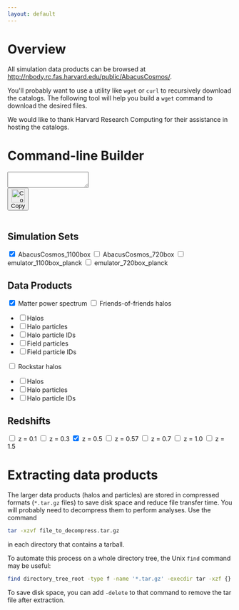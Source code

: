 ```yaml
---
layout: default
---
```

# Overview
All simulation data products can be browsed at <http://nbody.rc.fas.harvard.edu/public/AbacusCosmos/>.

You'll probably want to use a utility like `wget` or `curl` to recursively download the catalogs.
The following tool will help you build a `wget` command to download the desired files.

We would like to thank Harvard Research Computing for their assistance in hosting the catalogs.

# Command-line Builder
<script src="{{ site.baseurl }}/assets/js/clipboard.min.js"></script>
<script>
new Clipboard('.copy-button');
</script>

<div id="regex-builder">
<div id="text-and-button">
<!-- Target -->
<textarea id="wget-command" value="" wrap="off" readonly></textarea>
<!-- Trigger -->
<br>
<button class="copy-button" type="button" data-clipboard-target="#wget-command">
    <img class="clippy" src="{{ site.baseurl }}/assets/images/clippy.svg" width="30" alt="Copy to clipboard"><br>Copy
</button>
</div>
<br>

<div class="checkbox-header">
<h2 class="no-anchor">Simulation Sets</h2>
<form name="sims" class="checkbox-group">
<!-- note: maybe could generate this from yml? -->
<label><input class="chk" type="checkbox" data-path="AbacusCosmos_1100box_products" checked /> AbacusCosmos_1100box </label>
<label><input class="chk" type="checkbox" data-path="AbacusCosmos_720box_products"/> AbacusCosmos_720box </label>
<label><input class="chk" type="checkbox" data-path="emulator_1100box_planck_products"/> emulator_1100box_planck </label>
<label><input class="chk" type="checkbox" data-path="emulator_720box_planck_products"/> emulator_720box_planck </label>
</form>
</div>

<div class="checkbox-header" markdown="1">
<h2 class="no-anchor">Data Products</h2>
<form name="products" class="checkbox-group" markdown="1">
<label><input class="chk" type="checkbox" data-product="power" checked /> Matter power spectrum </label>
<label><input id="fofchk" class="chk" type="checkbox" data-product="FoF_halos"/> Friends-of-friends halos</label>

- <label><input name="fofchk_sub" class="subchk" type="checkbox" data-fn="halos.tar.gz"/>Halos</label>
- <label><input name="fofchk_sub" class="subchk" type="checkbox" data-fn="halo_subsamples.tar.gz"/>Halo particles</label>
- <label><input name="fofchk_sub" class="subchk" type="checkbox" data-fn="halo_subsample_ids.tar.gz"/>Halo particle IDs</label>
- <label><input name="fofchk_sub" class="subchk" type="checkbox" data-fn="field_subsamples.tar.gz"/>Field particles</label>
- <label><input name="fofchk_sub" class="subchk" type="checkbox" data-fn="field_subsample_ids.tar.gz"/>Field particle IDs</label>

<label><input id="rockchk" class="chk" type="checkbox" data-product="rockstar_halos"/> Rockstar halos</label>
- <label><input name="rockchk_sub" class="subchk" type="checkbox" data-fn="halos.tar.gz"/>Halos</label>
- <label><input name="rockchk_sub" class="subchk" type="checkbox" data-fn="halo_subsamples.tar.gz"/>Halo particles</label>
- <label><input name="rockchk_sub" class="subchk" type="checkbox" data-fn="halo_subsample_ids.tar.gz"/>Halo particle IDs</label>
</form>
</div>

<div class="checkbox-header">
<h2 class="no-anchor">Redshifts</h2>
<form name="redshifts" class="checkbox-group" id="redshifts">
<label><input class="chk" type="checkbox" data-redshift="z0.100"/> z = 0.1</label>
<label><input class="chk" type="checkbox" data-redshift="z0.300"/> z = 0.3 </label>
<label><input class="chk" type="checkbox" data-redshift="z0.500" checked/> z = 0.5</label>
<label><input class="chk" type="checkbox" data-redshift="z0.570"/> z = 0.57</label>
<label><input class="chk" type="checkbox" data-redshift="z0.700"/> z = 0.7</label>
<label><input class="chk" type="checkbox" data-redshift="z1.000"/> z = 1.0</label>
<label><input class="chk" type="checkbox" data-redshift="z1.500"/> z = 1.5</label>
</form>
</div>

</div>  <!-- regex display -->


<script src="{{ site.baseurl }}/assets/js/regex_builder.js"></script>

# Extracting data products
The larger data products (halos and particles) are stored in compressed formats (`*.tar.gz` files) to save
disk space and reduce file transfer time. You will probably need to decompress them to perform analyses.  Use the command
```bash
tar -xzvf file_to_decompress.tar.gz
```
in each directory that contains a tarball.

To automate this process on a whole directory tree, the Unix `find` command may be useful:
```bash
find directory_tree_root -type f -name '*.tar.gz' -execdir tar -xzf {} \;
```
To save disk space, you can add `-delete` to that command to remove the tar file after extraction.
